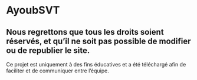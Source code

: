 # AyoubSVT
## Nous regrettons que tous les droits soient réservés, et qu’il ne soit pas possible de modifier ou de republier le site.
Ce projet est uniquement à des fins éducatives et a été téléchargé afin de faciliter et de communiquer entre l’équipe.
